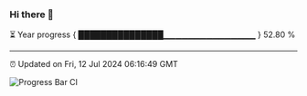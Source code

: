 ### Hi there 👋

⏳ Year progress { ███████████████▁▁▁▁▁▁▁▁▁▁▁▁▁▁▁ } 52.80 %

---

⏰ Updated on Fri, 12 Jul 2024 06:16:49 GMT

![Progress Bar CI](https://github.com/liununu/liununu/workflows/Progress%20Bar%20CI/badge.svg)
